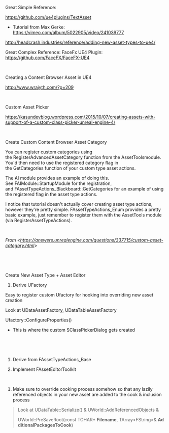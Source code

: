 Great Simple Reference:

<https://github.com/ue4plugins/TextAsset>

-   Tutorial from Max Gerke: <https://vimeo.com/album/5022905/video/241039777>

<http://headcrash.industries/reference/adding-new-asset-types-to-ue4/>

Great Complex Reference: FaceFx UE4 Plugin: <https://github.com/FaceFX/FaceFX-UE4>

 

Creating a Content Browser Asset in UE4

<http://www.wraiyth.com/?p=209>

 

Custom Asset Picker

<https://kasundevblog.wordpress.com/2015/10/07/creating-assets-with-support-of-a-custom-class-picker-unreal-engine-4/>

 

Create Custom Content Browser Asset Category

You can register custom categories using the RegisterAdvancedAssetCategory function from the AssetToolsmodule. You'd then need to use the registered category flag in the GetCategories function of your custom type asset actions.

The AI module provides an example of doing this. See FAIModule::StartupModule for the registration, and FAssetTypeActions\_Blackboard::GetCategories for an example of using the registered flag in the asset type actions.

I notice that tutorial doesn't actually cover creating asset type actions, however they're pretty simple. FAssetTypeActions\_Enum provides a pretty basic example, just remember to register them with the AssetTools module (via RegisterAssetTypeActions).

 

*From &lt;<https://answers.unrealengine.com/questions/337715/custom-asset-category.html>&gt;*

 

 

Create New Asset Type + Asset Editor

1.  Derive UFactory

Easy to register custom Ufactory for hooking into overriding new asset creation

Look at UDataAssetFactory, UDataTableAssetFactory

Ufactory::ConfigureProperties()

-   This is where the custom SClassPickerDialog gets created

 

 

1.  Derive from FAssetTypeActions\_Base



1.  Implement FAssetEditorToolkit

 

1.  Make sure to override cooking process somehow so that any lazily referenced objects in your new asset are added to the cook & inclusion process

> Look at UDataTable::Serialize() & UWorld::AddReferencedObjects &
>
> UWorld::PreSaveRoot(const TCHAR\* **Filename**, TArray&lt;FString&gt;& **AdditionalPackagesToCook**)
